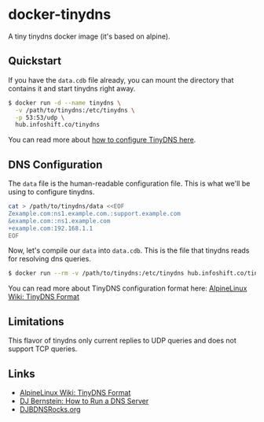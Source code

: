 docker-tinydns
===

A tiny tinydns docker image (it's based on alpine).

Quickstart
---

If you have the `data.cdb` file already, you can mount the
directory that contains it and start tinydns right away.

```sh
$ docker run -d --name tinydns \
  -v /path/to/tinydns:/etc/tinydns \
  -p 53:53/udp \
  hub.infoshift.co/tinydns
```

You can read more about [how to configure TinyDNS here](#configuration).

DNS Configuration<a name="configuration"></a>
---

The `data` file is the human-readable configuration file. This is what
we'll be using to configure tinydns.

```sh
cat > /path/to/tinydns/data <<EOF
Zexample.com:ns1.example.com.:support.example.com
&example.com::ns1.example.com
+example.com:192.168.1.1
EOF
```

Now, let's compile our `data` into `data.cdb`. This is the file that tinydns
reads for resolving dns queries.

```sh
$ docker run --rm -v /path/to/tinydns:/etc/tinydns hub.infoshift.co/tinydns tinydns-data
```

You can read more about TinyDNS configuration format here:
[AlpineLinux Wiki: TinyDNS Format](http://wiki.alpinelinux.org/wiki/TinyDNS_Format)

Limitations
---

This flavor of tinydns only current replies to UDP queries and does not support
TCP queries.

Links
---

- [AlpineLinux Wiki: TinyDNS Format](http://wiki.alpinelinux.org/wiki/TinyDNS_Format)
- [DJ Bernstein: How to Run a DNS Server](https://cr.yp.to/djbdns/run-server.html)
- [DJBDNSRocks.org](http://www.djbdnsrocks.org/)
